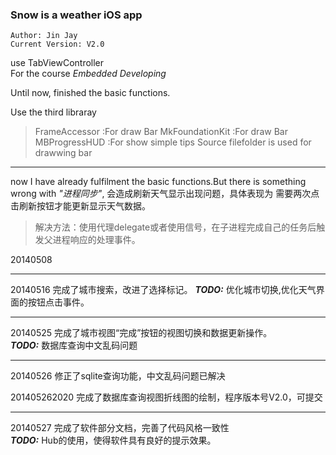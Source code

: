 ### Snow is a weather iOS app

```
Author: Jin Jay
Current Version: V2.0
```

use TabViewController  
For the course *Embedded Developing*

Until now, finished the basic functions.

Use the third libraray
> FrameAccessor :For draw Bar
> MkFoundationKit :For draw Bar
> MBProgressHUD :For show simple tips 
> Source filefolder is used for drawwing bar


---

now I have already fulfilment the basic functions.But there is something wrong with *"进程同步"*, 会造成刷新天气显示出现问题，具体表现为 需要两次点击刷新按钮才能更新显示天气数据。

> 解决方法：使用代理delegate或者使用信号，在子进程完成自己的任务后触发父进程响应的处理事件。

20140508

---

20140516 完成了城市搜索，改进了选择标记。
***TODO:*** 优化城市切换,优化天气界面的按钮点击事件。

---

20140525 完成了城市视图“完成”按钮的视图切换和数据更新操作。  
***TODO:*** 数据库查询中文乱码问题

---

20140526 修正了sqlite查询功能，中文乱码问题已解决

201405262020 完成了数据库查询视图折线图的绘制，程序版本号V2.0，可提交

---

20140527 完成了软件部分文档，完善了代码风格一致性  
***TODO:*** Hub的使用，使得软件具有良好的提示效果。
